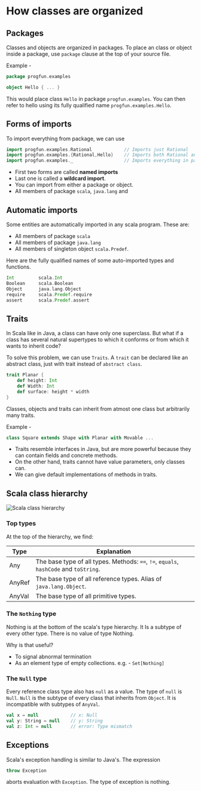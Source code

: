 # How classes are organized

## Packages
Classes and objects are organized in packages. To place an class or object inside a package, use `package` clause at the top of your source file.

Example - 
``` scala
package progfun.examples

object Hello { ... }
```

This would place class `Hello` in package `progfun.examples`. You can then refer to hello using its fully qualified name `progfun.examples.Hello`.

## Forms of imports
To import everything from package, we can use

``` scala
import progfun.examples.Rational            // Imports just Rational
import progfun.examples.{Rational,Hello}    // Imports both Rational and Hello
import progfun.examples._                   // Imports everything in package progfun.examples
```

- First two forms are called **named imports** 
- Last one is called a **wildcard import**. 
- You can import from either a package or object.
- All members of package `scala`, `java.lang` and 

## Automatic imports
Some entities are automatically imported in any scala program. These are:
- All members of package `scala`
- All members of package `java.lang`
- All members of singleton object `scala.Predef`.

Here are the fully qualified names of some auto-imported types and functions.
``` scala
Int         scala.Int
Boolean     scala.Boolean
Object      java.lang.Object
require     scala.Predef.require
assert      scala.Predef.assert
```

## Traits
In Scala like in Java, a class can have only one superclass. But what if a class has several natural supertypes to which it conforms or from which it wants to inherit code?

To solve this problem, we can use `Traits`. 
A `trait` can be declared like an abstract class, just with trait instead of `abstract class`.

``` scala
trait Planar {
    def height: Int
    def Width: Int
    def surface: height * width
}
```

Classes, objects and traits can inherit from atmost one class but arbitrarily many traits.

Example - 
``` scala
class Square extends Shape with Planar with Movable ...
```

- Traits resemble interfaces in Java, but are more powerful because they can contain fields and concrete methods.
- On the other hand, traits cannot have value parameters, only classes can.
- We can give default implementations of methods in traits.

## Scala class hierarchy
![Scala class hierarchy](https://scala-lang.org/files/archive/spec/2.12/public/images/classhierarchy.png)

### Top types
At the top of the hierarchy, we find:

| Type | Explanation
|---|---
| Any | The base type of all types. Methods: `==`, `!=`, `equals`, `hashCode` and `toString`.
| AnyRef | The base type of all reference types. Alias of `java.lang.Object`.
| AnyVal | The base type of all primitive types.

### The `Nothing` type
Nothing is at the bottom of the scala's type hierarchy. It Is a subtype of every other type. There is no value of type Nothing. 

Why is that useful?
- To signal abnormal termination
- As an element type of empty collections. e.g. - `Set[Nothing]`

### The `Null` type
Every reference class type also has `null` as a value. The type of `null` is `Null`. `Null` is the subtype of every class that inherits from `Object`. It is incompatible with subtypes of `AnyVal`.
``` scala
val x = null            // x: Null
val y: String = null    // y: String
val z: Int = null       // error: Type mismatch
```

## Exceptions
Scala's exception handling is similar to Java's. The expression 
``` scala
throw Exception
```
aborts evaluation with `Exception`. The type of exception is nothing.
